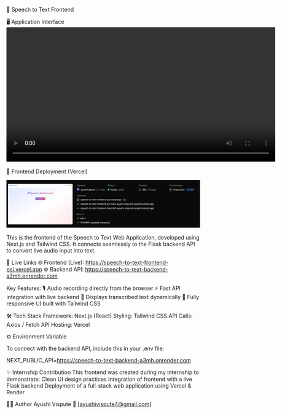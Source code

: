 🎨 Speech to Text Frontend

🖥️ Application Interface
<video src="https://github.com/AyushiVispute/speech-to-text-frontend/assets/123456789/speech to text.mp4" controls width="700"></video>

🎨 Frontend Deployment (Vercel)

![alt text](image.png)


This is the frontend of the Speech to Text Web Application, developed using Next.js and Tailwind CSS.
It connects seamlessly to the Flask backend API to convert live audio input into text.

🚀 Live Links
🌐 Frontend (Live): https://speech-to-text-frontend-psi.vercel.app
⚙️ Backend API: https://speech-to-text-backend-a3mh.onrender.com


Key Features:
🎙️ Audio recording directly from the browser
⚡ Fast API integration with live backend
💬 Displays transcribed text dynamically
📱 Fully responsive UI built with Tailwind CSS

🛠️ Tech Stack
Framework: Next.js (React)
Styling: Tailwind CSS
API Calls: Axios / Fetch API
Hosting: Vercel



⚙️ Environment Variable

To connect with the backend API, include this in your .env file:

NEXT_PUBLIC_API=https://speech-to-text-backend-a3mh.onrender.com



✨ Internship Contribution
This frontend was created during my internship to demonstrate:
Clean UI design practices
Integration of frontend with a live Flask backend
Deployment of a full-stack web application using Vercel & Render


🧑‍💻 Author
Ayushi Vispute
📧 [ayushivispute4@gmail.com]
 







